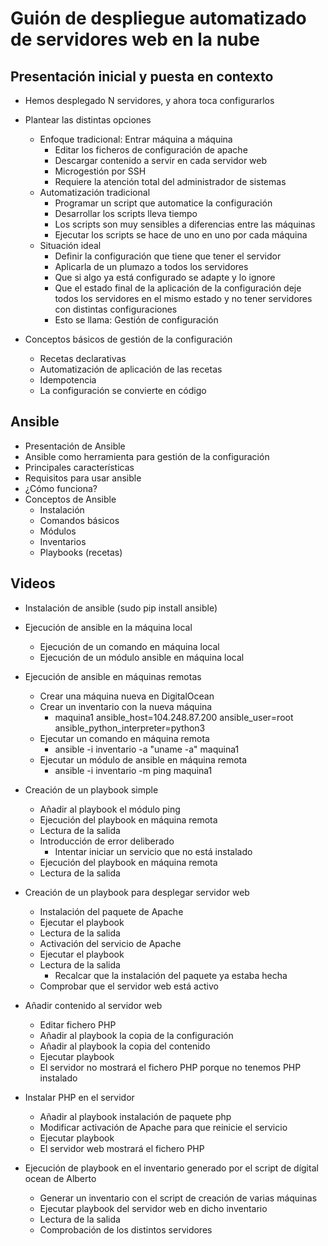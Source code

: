 # Guión de despliegue automatizado de servidores web en la nube

## Presentación inicial y puesta en contexto
* Hemos desplegado N servidores, y ahora toca configurarlos

* Plantear las distintas opciones
  * Enfoque tradicional: Entrar máquina a máquina
    * Editar los ficheros de configuración de apache
    * Descargar contenido a servir en cada servidor web
    * Microgestión por SSH
    * Requiere la atención total del administrador de sistemas
  * Automatización tradicional
    * Programar un script que automatice la configuración
    * Desarrollar los scripts lleva tiempo
    * Los scripts son muy sensibles a diferencias entre las máquinas
    * Ejecutar los scripts se hace de uno en uno por cada máquina
  * Situación ideal
    * Definir la configuración que tiene que tener el servidor
    * Aplicarla de un plumazo a todos los servidores
    * Que si algo ya está configurado se adapte y lo ignore
    * Que el estado final de la aplicación de la configuración deje todos los servidores en el mismo estado y no tener servidores con distintas configuraciones
    * Esto se llama: Gestión de configuración
* Conceptos básicos de gestión de la configuración
  * Recetas declarativas
  * Automatización de aplicación de las recetas
  * Idempotencia
  * La configuración se convierte en código

## Ansible

* Presentación de Ansible
* Ansible como herramienta para gestión de la configuración
* Principales características
* Requisitos para usar ansible
* ¿Cómo funciona?
* Conceptos de Ansible
  * Instalación
  * Comandos básicos
  * Módulos
  * Inventarios
  * Playbooks (recetas)

## Videos

* Instalación de ansible (sudo pip install ansible)
* Ejecución de ansible en la máquina local
  * Ejecución de un comando en máquina local
  * Ejecución de un módulo ansible en máquina local
* Ejecución de ansible en máquinas remotas
  * Crear una máquina nueva en DigitalOcean
  * Crear un inventario con la nueva máquina
    * maquina1 ansible_host=104.248.87.200 ansible_user=root ansible_python_interpreter=python3
  * Ejecutar un comando en máquina remota
    * ansible -i inventario -a "uname -a" maquina1
  * Ejecutar un módulo de ansible en máquina remota
    * ansible -i inventario -m ping maquina1
* Creación de un playbook simple
  * Añadir al playbook el módulo ping
  * Ejecución del playbook en máquina remota
  * Lectura de la salida
  * Introducción de error deliberado
    * Intentar iniciar un servicio que no está instalado
  * Ejecución del playbook en máquina remota
  * Lectura de la salida
* Creación de un playbook para desplegar servidor web
  * Instalación del paquete de Apache
  * Ejecutar el playbook
  * Lectura de la salida
  * Activación del servicio de Apache
  * Ejecutar el playbook
  * Lectura de la salida
    * Recalcar que la instalación del paquete ya estaba hecha
  * Comprobar que el servidor web está activo
* Añadir contenido al servidor web
  * Editar fichero PHP <?php phpinfo(); ?>
  * Añadir al playbook la copia de la configuración
  * Añadir al playbook la copia del contenido
  * Ejecutar playbook
  * El servidor no mostrará el fichero PHP porque no tenemos PHP instalado
* Instalar PHP en el servidor
  * Añadir al playbook instalación de paquete php
  * Modificar activación de Apache para que reinicie el servicio
  * Ejecutar playbook
  * El servidor web mostrará el fichero PHP

* Ejecución de playbook en el inventario generado por el script de dígital ocean de Alberto
  * Generar un inventario con el script de creación de varias máquinas
  * Ejecutar playbook del servidor web en dicho inventario
  * Lectura de la salida
  * Comprobación de los distintos servidores